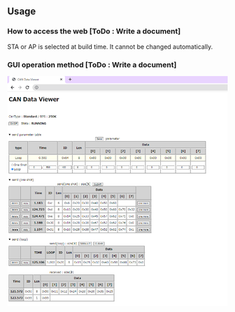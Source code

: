## Usage

<link href='https://raw.githubusercontent.com/MaSiRo-Project-OSS/CAN-Data-Viewer/master/doc/style.css' rel='stylesheet' type='text/css' media='all'>


### How to access the web [ToDo : Write a document]

STA or AP is selected at build time. It cannot be changed automatically.

### GUI operation method [ToDo : Write a document]

<img name="Screen shot" src="https://raw.githubusercontent.com/MaSiRo-Project-OSS/CAN-Data-Viewer/master/doc/image/WebPage.png">

